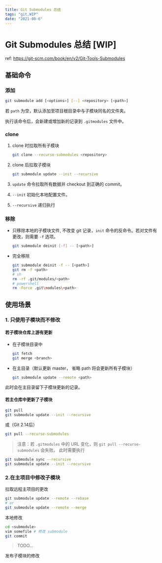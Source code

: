 ```yaml
---
title: Git Submodules 总结
tags: "git,WIP"
date: "2021-08-6"
---
```


# Git Submodules 总结 [WIP]

ref: https://git-scm.com/book/en/v2/Git-Tools-Submodules

## 基础命令

### 添加

```bash
git submodule add [<options>] [--] <repository> [<path>]
```

若 `path` 为空，默认添加至项目根目录中与子模块同名的文件夹。

执行该命令后，会新建或增加新的记录到 `.gitmodules` 文件中。

### clone

1. clone 时拉取所有子模块
   ```bash
   git clone --recurse-submodules <repository>
   ```

2. clone 后拉取子模块
   ```bash
   git submodule update --init --recursive
   ```

3. `update` 命令拉取所有数据并 checkout 到正确的 commit。
4. `--init` 初始化本地配置文件。
5. `--recursive` 递归执行

### 移除

- 只移除本地的子模块文件, 不改变 git 记录，`init` 命令的反命令。若对文件有更改，则需要 `-f` 选项。
  ```bash
  git submodule deinit [-f] -- [<path>]
  ```

- 完全移除
    ```bash
    git submodule deinit -f -- [<path>]
    git rm -f <path>
    # sh
    rm -rf .git/modules/<path>
    # powershell
    rm -Force .git\modules\<path>
    ```

## 使用场景

### 1. 只使用子模块而不修改

#### 若子模块仓库上游有更新

- 在子模块目录中
  ```bash
  git fetch
  git merge <branch>
  ```

- 在主目录（默认更新 master， 省略 path 将会更新所有子模块）
  ```bash
  git submodule update --remote <path>
  ```

此时会在主目录留下子模块更新的记录。

#### 若主仓库中更新了子模块
```bash
git pull
git submodule update --init --recursive
```
或（Git 2.14后）
```bash
git pull --recurse-submodules
```

> 注意：若 `.gitmodules` 中的 URL 变化，则 `git pull --recurse-submodules` 会失败。
此时需要执行 
```bash
git submodule sync --recursive
git submodule update --init --recursive
```

### 2.在主项目中修改子模块

拉取远程主项目的更改
```bash
git submodule update --remote --rebase
# or 
git submodule update --remote --merge
```

本地修改
```bash
cd <submodule>
vim somefile # 修改 submodule
git commit
```

> TODO...

发布子模块的修改
```bash

```




